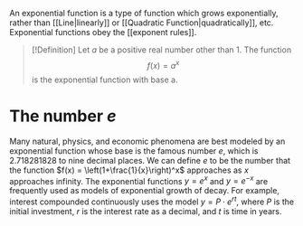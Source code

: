 An exponential function is a type of function which grows exponentially, rather than [[Line|linearly]] or [[Quadratic Function|quadratically]], etc. Exponential functions obey the [[exponent rules]].

>[!Definition]
>Let $a$ be a positive real number other than 1. The function
>$$f(x)=a^x$$
>is the exponential function with base a.
# The number $e$
Many natural, physics, and economic phenomena are best modeled by an exponential function whose base is the famous number $e$, which is 2.718281828 to nine decimal places. We can define $e$ to be the number that the function $f(x) = \left(1+\frac{1}{x}\right)^x$ approaches as $x$ approaches infinity. The exponential functions $y=e^x$ and $y=e^{-x}$ are frequently used as models of exponential growth of decay. For example, interest compounded continuously uses the model $y=P\cdot e^{rt}$, where $P$ is the initial investment, $r$ is the interest rate as a decimal, and $t$ is time in years.